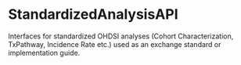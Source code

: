 # StandardizedAnalysisAPI
Interfaces for standardized OHDSI analyses (Cohort Characterization, TxPathway, Incidence Rate etc.) used as an exchange standard or implementation guide.
